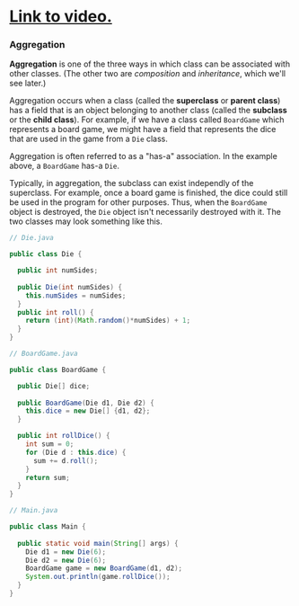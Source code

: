 # [Link to video.](https://www.youtube.com/watch?v=Fi_XNLx4cN4&list=PLVD25niNi0Bklbh7Po--kFFLXFxxoIDUJ)

### Aggregation

**Aggregation** is one of the three ways in which class can be associated with other classes. (The other two are *composition* and *inheritance*, which we'll see later.)

Aggregation occurs when a class (called the **superclass** or **parent class**) has a field that is an object belonging to another class (called the **subclass** or the **child class**). For example, if we have a class called `BoardGame` which represents a board game, we might have a field that represents the dice that are used in the game from a `Die` class.

Aggregation is often referred to as a "has-a" association. In the example above, a `BoardGame` has-a `Die`. 

Typically, in aggregation, the subclass can exist independly of the superclass. For example, once a board game is finished, the dice could still be used in the program for other purposes. Thus, when the `BoardGame` object is destroyed, the `Die` object isn't necessarily destroyed with it. The two classes may look something like this.

```java
// Die.java

public class Die {

  public int numSides;
    
  public Die(int numSides) {
    this.numSides = numSides;
  }
  public int roll() {
    return (int)(Math.random()*numSides) + 1;
  } 
}
```

```java
// BoardGame.java

public class BoardGame {

  public Die[] dice;
  
  public BoardGame(Die d1, Die d2) {
    this.dice = new Die[] {d1, d2};
  }

  public int rollDice() {
    int sum = 0;
    for (Die d : this.dice) {
      sum += d.roll();
    }
    return sum;
  } 
}
```


```java
// Main.java

public class Main {
  
  public static void main(String[] args) {
    Die d1 = new Die(6);
    Die d2 = new Die(6);
    BoardGame game = new BoardGame(d1, d2);
    System.out.println(game.rollDice());
  }
} 
```
